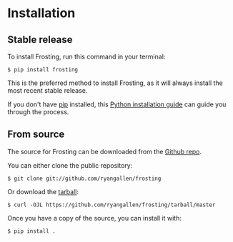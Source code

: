 # Installation

## Stable release

To install Frosting, run this command in your
terminal:

``` console
$ pip install frosting
```

This is the preferred method to install Frosting, as it will always install the most recent stable release.

If you don't have [pip][] installed, this [Python installation guide][]
can guide you through the process.

## From source

The source for Frosting can be downloaded from
the [Github repo][].

You can either clone the public repository:

``` console
$ git clone git://github.com/ryangallen/frosting
```

Or download the [tarball][]:

``` console
$ curl -OJL https://github.com/ryangallen/frosting/tarball/master
```

Once you have a copy of the source, you can install it with:

``` console
$ pip install .
```

  [pip]: https://pip.pypa.io
  [Python installation guide]: http://docs.python-guide.org/en/latest/starting/installation/
  [Github repo]: https://github.com/%7B%7B%20cookiecutter.github_username%20%7D%7D/%7B%7B%20cookiecutter.project_slug%20%7D%7D
  [tarball]: https://github.com/%7B%7B%20cookiecutter.github_username%20%7D%7D/%7B%7B%20cookiecutter.project_slug%20%7D%7D/tarball/master


